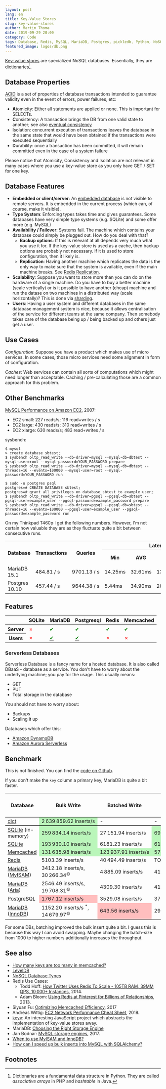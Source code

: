 ```yaml
---
layout: post
lang: en
title: Key-Value Stores
slug: key-value-stores
author: Martin Thoma
date: 2019-09-29 20:00
category: Code
tags: Database, Redis, MySQL, MariaDB, Postgres, pickledb, Python, NoSQL, sysbench, DBaaS
featured_image: logos/db.png
---
```

[Key-value stores](https://en.wikipedia.org/wiki/Key-value_database) are
specialized NoSQL databases. Essentially, they are dictionaries[^1].


## Database Properties

[ACID](https://en.wikipedia.org/wiki/ACID) is a set of properties of database
transactions intended to guarantee validity even in the event of errors, power
failures, etc:

* **A**tomicity: Either all statements are applied or none. This is important for SELECTs.
* **C**onsistency: A transaction brings the DB from one valid state to another; see also [eventual consistency](https://en.wikipedia.org/wiki/Eventual_consistency)
* **I**solation: concurrent execution of transactions leaves the database in
  the same state that would have been obtained if the transactions were
  executed sequentially
* **D**urability: once a transaction has been committed, it will remain
  committed even in the case of a system failure

Please notice that Atomicity, Consistency and Isolation are not relevant in
many cases where you use a key-value store as you only have GET / SET for one
key.


## Database Features

* **Embedded or client/server**: An [embedded database](https://en.wikipedia.org/wiki/Embedded_database)
  is not visible to remote servers. It is embedded in the current process
  (which can, of course, make it visible).
* **Type System**: Enforcing types takes time and gives guarantees. Some
  databases have very simple type systems (e.g. SQLite) and some offer more
  (e.g. MySQL)
* **Availability / Failover**: Systems fail. The machine which contains your database could
  simply be plugged out. How do you deal with that?
    * **Backup options**: If this is relevant at all depends very much what you
      use it for. If the key-value store is used as a cache, then backup
      options are probably not necessary. If it is used to store configuration,
      then it likely is.
    * **Replication**: Having another machine which replicates the data is the
      only way to make sure that the system is available, even if the main
      machine breaks. See [Redis Replication](https://redis.io/topics/replication).
* **Scalability**: Suppose you want to store more than you can do on the hardware
  of a single machine. Do you have to buy a better machine (scale vertically)
  or is it possible to have another (cheap) machine and run the datase on two
  machines in a distributed way (scale horizontally)? This is done via [sharding](https://www.digitalocean.com/community/tutorials/understanding-database-sharding).
* **Users**: Having a user system and different databases in the same database
  management system is nice, because it allows centralisation of the service
  for different teams at the same company. Then somebody takes care of the
  database being up / being backed up and others just get a user.


## Use Cases

*Configuration*: Suppose you have a product which makes use of micro services.
In some cases, those micro services need some alignment in form of
configuration.

*Caches*: Web services can contain all sorts of computations which might need
longer than acceptable. Caching / pre-calculating those are a common approach
for this problem.

## Other Benchmarks

[MySQL Performance on Amazon EC2](https://www.flexera.com/blog/cloud/2007/11/mysql-performance-on-amazon-ec2/), 2007:

* EC2 small: 227 reads/s; 116 read+writes / s
* EC2 large: 430 reads/s; 310 read+writes / s
* EC2 xlarge: 630 reads/s; 483 read+writes / s

sysbench:

```shell
$ mysql
> create database sbtest;
$ sysbench oltp_read_write --db-driver=mysql --mysql-db=dbtest --mysql-user=root --mysql-password=YOUR_PASSWORD prepare
$ sysbench oltp_read_write --db-driver=mysql --mysql-db=dbtest --threads=16 --events=100000 --mysql-user=root --mysql-password=YOUR_PASSWORD run

$ sudo -u postgres psql
postgres=# CREATE DATABASE sbtest;
postgres=# grant all privileges on database sbtest to example_user;
$ sysbench oltp_read_write --db-driver=pgsql --pgsql-db=sbtest --pgsql-user=example_user --pgsql-password=example_password prepare
$ sysbench oltp_read_write --db-driver=pgsql --pgsql-db=sbtest --threads=16 --events=100000 --pgsql-user=example_user --pgsql-password=example_password run
```

On my Thinkpad T460p I get the following numbers. However, I'm not certain how
valuable they are as they fluctuate quite a bit between consecutive runs.

<table class="table">
    <tr>
        <th rowspan="2">Database</th>
        <th rowspan="2">Transactions</th>
        <th rowspan="2">Queries</th>
        <th colspan="4">Latency</th>
    </tr>
    <tr>
        <th>Min</th>
        <th>AVG</th>
        <th>Max</th>
        <th>95th percentile</th>
    </tr>
    <tr>
        <td>MariaDB 15.1</td>
        <td>484.81&nbsp;/&nbsp;s</td>
        <td>9701.13&nbsp;/&nbsp;s</td>
        <td>14.25ms</td>
        <td>32.61ms</td>
        <td>137.37ms</td>
        <td>53.85ms</td>
    </tr>
    <tr>
        <td>Postgres 10.10</td>
        <td>457.44&nbsp;/&nbsp;s</td>
        <td>9644.38&nbsp;/&nbsp;s</td>
        <td>5.44ms</td>
        <td>34.90ms</td>
        <td>2052.58ms</td>
        <td>32.53ms</td>
    </tr>
</table>


## Features

<table class="table">
    <thead>
        <tr>
            <th></th>
            <th>SQLite</th>
            <th>MariaDB</th>
            <th>Postgresql</th>
            <th>Redis</th>
            <th>Memcached</th>
        </tr>
    </thead>
    <tbody>
        <tr>
            <th>Server</th>
            <td><span style="color:red;" title="No">✗</span></td>
            <td><span style="color:green;" title="Yes">✔</span></td>
            <td><span style="color:green;" title="Yes">✔</span></td>
            <td><span style="color:green;" title="Yes">✔</span></td>
            <td><span style="color:green;" title="Yes">✔</span></td>
        </tr>
        <tr>
            <th>Users</th>
            <td><span style="color:red;" title="No">✗</span></td>
            <td><a href="https://mariadb.com/kb/en/library/create-user/"><span style="color:green;" title="Yes">✔</span></a></td>
            <td><a href="https://www.postgresql.org/docs/9.1/sql-createuser.html"><span style="color:green;" title="Yes">✔</span></a></td>
            <td><span style="color:red;" title="No">✗</span></td>
            <td><span style="color:red;" title="No">✗</span></td>
        </tr>
    </tbody>
</table>

### Serverless Databases

Serverless Database is a fancy name for a hosted database. It is also called
DBaaS - database as a service. You don't have to worry about the underlying
machine; you pay for the usage. This usually means:

* GET
* PUT
* Total storage in the database

You should not have to worry about:

* Backups
* Scaling it up

Databases which offer this:

* <a href="https://en.wikipedia.org/wiki/Amazon_DynamoDB">Amazon DynamoDB</a>
* <a href="https://en.wikipedia.org/wiki/Amazon_Aurora">Amazon Aurora Serverless</a>


## Benchmark

This is not finished. You can find the [code on Github](https://github.com/MartinThoma/algorithms/tree/master/Python/databases/benchmark).

If you don't make the <code>key</code> column a primary key, MariaDB is quite a
bit faster.

<table class="table">
    <thead>
        <tr>
            <th rowspan="2">Database</th>
            <th rowspan="2">Bulk Write</th>
            <th rowspan="2">Batched Write</th>
            <th rowspan="2">Bulk Read</th>
            <th colspan="4">Read Latency - Percentile</th>
        </tr>
        <tr>
            <th>25%</th>
            <th>50%</th>
            <th>95%</th>
            <th>99%</th>
        </tr>
    </thead>
    <tbody>
        <tr style="border-bottom: 2px solid black">
            <td><a href="https://docs.python.org/3/tutorial/datastructures.html#dictionaries">dict</a></td>
            <td style="background-color: #baf6ba;" class="text-right">2&#8239;639&#8239;859.62&nbsp;inserts/s</td>
            <td class="text-right">-</td>
            <td class="text-right">-</td>
            <td style="background-color: #baf6ba;">0μs</td>
            <td style="background-color: #baf6ba;">0μs</td>
            <td style="background-color: #baf6ba;">1μs</td>
            <td style="background-color: #baf6ba;">2μs</td>
        </tr>
        <tr>
            <td><a href="https://en.wikipedia.org/wiki/SQLite">SQLite</a> (in-memory)</td>
            <td style="background-color: #baf6ba;" class="text-right">259&#8239;834.14&nbsp;inserts/s</td>
            <td class="text-right">27&#8239;151.94&nbsp;inserts/s</td>
            <td style="background-color: #baf6ba;" class="text-right">69&#8239;163.37&nbsp;selects/s</td>
            <td style="background-color: #baf6ba;">32μs</td>
            <td style="background-color: #baf6ba;">32μs</td>
            <td style="background-color: #baf6ba;">36μs</td>
            <td style="background-color: #baf6ba;">60μs</td>
        </tr>
        <tr>
            <td><a href="https://en.wikipedia.org/wiki/SQLite">SQLite</a></td>
            <td style="background-color: #baf6ba;" class="text-right">193&#8239;930.10&nbsp;inserts/s</td>
            <td class="text-right">6181.23&nbsp;inserts/s</td>
            <td style="background-color: #baf6ba;" class="text-right">61&#8239;012.26&nbsp;selects/s</td>
            <td style="background-color: #baf6ba;">34μs</td>
            <td style="background-color: #baf6ba;">34μs</td>
            <td style="background-color: #baf6ba;">38μs</td>
            <td>62μs</td>
        </tr>
        <tr>
            <td><a href="https://en.wikipedia.org/wiki/Memcached">Memcached</a></td>
            <td style="background-color: #baf6ba;" class="text-right">131&#8239;635.98&nbsp;inserts/s</td>
            <td style="background-color: #baf6ba;" class="text-right">123&#8239;937.91&nbsp;inserts/s</td>
            <td style="background-color: #baf6ba;" class="text-right">57&#8239;191.03&nbsp;selects/s</td>
            <td style="background-color: #baf6ba;">25μs</td>
            <td style="background-color: #baf6ba;">26μs</td>
            <td style="background-color: #baf6ba;">38μs</td>
            <td style="background-color: #baf6ba;">51μs</td>
        </tr>
        <tr>
            <td><a href="https://en.wikipedia.org/wiki/Redis">Redis</a></td>
            <td class="text-right">5103.39&nbsp;inserts/s</td>
            <td class="text-right">40&#8239;494.49&nbsp;inserts/s</td>
            <td class="text-right">TODO&nbsp;selects/s</td>
            <td style="background-color: #ffbebe;">52μs</td>
            <td style="background-color: #ffbebe;">54μs</td>
            <td style="background-color: #ffbebe;">80μs</td>
            <td style="background-color: #ffbebe;">97μs</td>
        </tr>
        <tr>
            <td><a href="https://en.wikipedia.org/wiki/MariaDB">MariaDB</a> (<a href="https://en.wikipedia.org/wiki/MyISAM">MyISAM</a>)</td>
            <td class="text-right">3412.18&nbsp;inserts/s,<br/>
                                  30&#8239;266.34<sup title="LOAD DATA LOCAL INFILE 'data.csv' INTO TABLE KeyValue FIELDS TERMINATED BY ',' ENCLOSED BY '"' IGNORE 1 LINES;">🌞</sup></td>
            <td class="text-right">4&#8239;885.09&nbsp;inserts/s</td>
            <td class="text-right">41&#8239;432.73&nbsp;selects/s</td>
            <td style="background-color: #baf6ba;">32μs</td>
            <td style="background-color: #baf6ba;">33μs</td>
            <td style="background-color: #baf6ba;">36μs</td>
            <td style="background-color: #baf6ba;">60μs</td>
        </tr>
        <tr>
            <td><a href="https://en.wikipedia.org/wiki/MariaDB">MariaDB</a> (<a href="https://en.wikipedia.org/wiki/Aria_(storage_engine)">Aria</a>)</td>
            <td class="text-right">2546.49&nbsp;inserts/s,<br/>
                                   19&#8239;708.31<sup title="LOAD DATA LOCAL INFILE 'data.csv' INTO TABLE KeyValue FIELDS TERMINATED BY ',' ENCLOSED BY '"' IGNORE 1 LINES;">🌞</sup></td>
            <td class="text-right">4309.30 inserts/s</td>
            <td class="text-right">41&#8239;305.08&nbsp;selects/s</td>
            <td style="background-color: #baf6ba;">33μs</td>
            <td style="background-color: #baf6ba;">33μs</td>
            <td style="background-color: #baf6ba;">36μs</td>
            <td style="background-color: #baf6ba;">57μs</td>
        </tr>
        <tr>
            <td><a href="https://en.wikipedia.org/wiki/PostgreSQL">PostgreSQL</a></td>
            <td class="text-right" style="background-color: #ffbebe;">1767.12&nbsp;inserts/s</td>
            <td class="text-right">3529.08&nbsp;inserts/s</td>
            <td class="text-right">37&#8239;732.27&nbsp;selects/s</td>
            <td style="background-color: #baf6ba;">32μs</td>
            <td style="background-color: #baf6ba;">33μs</td>
            <td style="background-color: #baf6ba;">36μs</td>
            <td style="background-color: #baf6ba;">59μs</td>
        </tr>
        <tr>
            <td><a href="https://en.wikipedia.org/wiki/MariaDB">MariaDB</a> (<a href="https://en.wikipedia.org/wiki/InnoDB">InnoDB</a>)</td>
            <td class="text-right">1152.20&nbsp;inserts/s <sup title="Tested only with 100k inserts">*</sup>,<br/>
                                   14&#8239;679.97<sup title="LOAD DATA LOCAL INFILE 'data.csv' INTO TABLE KeyValue FIELDS TERMINATED BY ',' ENCLOSED BY '"' IGNORE 1 LINES;">🌞</sup></td>
            <td class="text-right" style="background-color: #ffbebe;">643.56&nbsp;inserts/s</td>
            <td class="text-right">29&#8239;405.90&nbsp;selects/s</td>
            <td style="background-color: #baf6ba;">33μs</td>
            <td style="background-color: #baf6ba;">33μs</td>
            <td style="background-color: #baf6ba;">36μs</td>
            <td style="background-color: #baf6ba;">53μs</td>
        </tr>
    </tbody>
</table>

For some DBs, batching improved the bulk insert quite a bit. I guess this is
because this way I can avoid swapping. Maybe changing the batch-size from 1000
to higher numbers additionally increases the throughput.


## See also

* [How many keys are too many in memcached?](https://stackoverflow.com/q/2474746/562769)
* [LevelDB](https://en.wikipedia.org/wiki/LevelDB)
* [NoSQL Database Types](https://studio3t.com/knowledge-base/articles/nosql-database-types/)
* Redis Use Cases:
    * Todd Hoff: [How Twitter Uses Redis To Scale - 105TB RAM, 39MM QPS, 10,000+ Instances](http://highscalability.com/blog/2014/9/8/how-twitter-uses-redis-to-scale-105tb-ram-39mm-qps-10000-ins.html), 2014.
    * Adam Bloom: [Using Redis at Pinterest for Billions of Relationships](https://content.pivotal.io/blog/using-redis-at-pinterest-for-billions-of-relationships), 2013.
* Siyuan Fu: [Optimizing Memcached Efficiency](https://www.quora.com/q/quoraengineering/Optimizing-Memcached-Efficiency), 2017
* Andreas Wittig: [EC2 Network Performance Cheat Sheet](https://cloudonaut.io/ec2-network-performance-cheat-sheet/), 2018.
* [keyv](https://github.com/lukechilds/keyv): An interesting JavaScript project which abstracts the implementation of key-value stores away.
* MariaDB: [Choosing the Right Storage Engine](https://mariadb.com/kb/en/library/choosing-the-right-storage-engine/)
* Jan Bodnar: [MySQL storage engines](http://zetcode.com/databases/mysqltutorial/storageengines/), 2017.
* [When to use MyISAM and InnoDB?](https://stackoverflow.com/q/15678406/562769)
* [How can I speed up bulk inserts into MySQL with SQLAlchemy?](https://stackoverflow.com/q/58153472/562769)

## Footnotes

[^1]: Dictionaries are a fundamental data structure in Python. They are called
      *associative arrays* in PHP and *hashtable* in Java.
